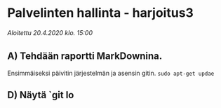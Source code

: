 # Palvelinten hallinta - harjoitus3

###### Aloitettu 20.4.2020 klo. 15:00

## A) Tehdään raportti MarkDownina.

  Ensimmäiseksi päivitin järjestelmän ja asensin gitin. `sudo apt-get updae`


## D) Näytä `git lo
